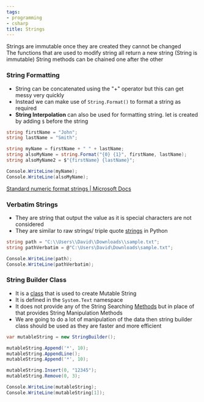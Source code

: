 ```yaml
---
tags:
- programming
- csharp
title: Strings
---
```


Strings are immutable once they are created they cannot be changed  
The functions that are used to modify string all return a new string (String is immutable)
String methods can be chained one after the other

### String Formatting

* String can be concatenated using the "+" operator but this can get messy very quickly
* Instead we can make use of `String.Format()` to format a string as required
* **String Interpolation** can also be used for formatting string. Iet is created by adding `$` before the string

````csharp
string firstName = "John";
string lastName = "Smith";

string myName = firstName + " " + lastName;
string alsoMyName = string.Format("{0} {1}", firstName, lastName);
string alsoMyName2 = $"{firstName} {lastName}";

Console.WriteLine(myName);
Console.WriteLine(alsoMyName);
````

[Standard numeric format strings | Microsoft Docs](https://docs.microsoft.com/en-us/dotnet/standard/base-types/standard-numeric-format-strings)

### Verbatim Strings

* They are string that output the value as it is special characters are not considered
* They are similar to raw strings/ triple quote [strings](../../python/fundamental-concepts/python-strings.md) in Python

````csharp
string path = "C:\\Users\\David\\Downloads\\sample.txt";
string pathVerbatim = @"C:\Users\David\Downloads\sample.txt";

Console.WriteLine(path);
Console.WriteLine(pathVerbatim);
````

### String Builder Class

* It is a [class](../object-oriented-concepts/csharp-classes.md) that is used to create Mutable String
* It is defined in the `System.Text` namespace
* It does not provide any of the String Searching [Methods](../object-oriented-concepts/csharp-methods.md) but in place of that provides String Manipulation Methods
* We are going to do a lot of manipulation of the data then string builder class should be used as they are faster and more efficient

````csharp
var mutableString = new StringBuilder();

mutableString.Append('*', 10);
mutableString.AppendLine();
mutableString.Append('*', 10);

mutableString.Insert(0, "12345");
mutableString.Remove(0, 3);

Console.WriteLine(mutableString);
Console.WriteLine(mutableString[1]);
````